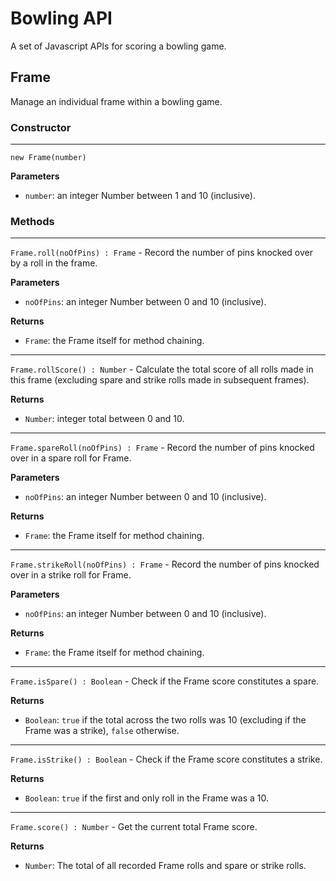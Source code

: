# Bowling API

A set of Javascript APIs for scoring a bowling game.

## Frame

Manage an individual frame within a bowling game.

### Constructor
---
`new Frame(number)`

__Parameters__
- `number`: an integer Number between 1 and 10 (inclusive).

### Methods
---
`Frame.roll(noOfPins) : Frame` - Record the number of pins knocked over by a roll in the frame.

__Parameters__
- `noOfPins`: an integer Number between 0 and 10 (inclusive).

__Returns__
- `Frame`: the Frame itself for method chaining.
---
`Frame.rollScore() : Number` - Calculate the total score of all rolls made in this frame (excluding spare and strike rolls made in subsequent frames).

__Returns__
- `Number`: integer total between 0 and 10.
---
`Frame.spareRoll(noOfPins) : Frame` - Record the number of pins knocked over in a spare roll for Frame.

__Parameters__
- `noOfPins`: an integer Number between 0 and 10 (inclusive).

__Returns__
- `Frame`: the Frame itself for method chaining.
---
`Frame.strikeRoll(noOfPins) : Frame` - Record the number of pins knocked over in a strike roll for Frame.

__Parameters__
- `noOfPins`: an integer Number between 0 and 10 (inclusive).

__Returns__
- `Frame`: the Frame itself for method chaining.
---
`Frame.isSpare() : Boolean` - Check if the Frame score constitutes a spare.

__Returns__
- `Boolean`: `true` if the total across the two rolls was 10 (excluding if the Frame was a strike), `false` otherwise.
---
`Frame.isStrike() : Boolean` - Check if the Frame score constitutes a strike.

__Returns__
- `Boolean`: `true` if the first and only roll in the Frame was a 10.
---
`Frame.score() : Number` - Get the current total Frame score.

__Returns__
- `Number`: The total of all recorded Frame rolls and spare or strike rolls.
